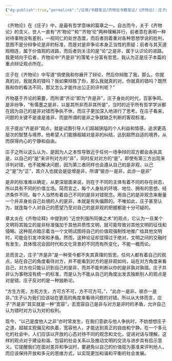```yaml
---
{"dg-publish":true,"permalink":"/日常/书籍笔记/齐物论书籍笔记/《齐物论》：庄子的“齐是非”之道/","dgPassFrontmatter":true}
---
```


《齐物论》在《庄子》中，是最有哲学意味的篇章之一。自古而今，关于《齐物论》的含义，世人一直有“齐‘物论’”和“‘齐物’论”两种理解并行，前者意在表明一种对待事物没有差别，一视同仁的处世态度，而后者则着重对各种思想学说的批判，意图不是分辩争论是非的标准，而是对是非争论本身正当性的质疑；前者与其天道观相连，属于价值观的进路，而后者则关注的是“论”之是非，属于认识论的进路。我更倾向于后者，齐物论中“齐是非”的落笔十分富有哲思，我认为正是庄子本篇的重点辩证观点所在。

庄子在《齐物论》中写道“倘使我和你展开了辩论，然后你辩胜了我，那么，你就真的对，我就真的错吗？我如果辩胜了你，那么我就真的对，你就真的错吗？既然我和你的看法不同，那又怎么才能作出公正的评判呢？”

齐物基于齐论的需要，而所谓“齐论”即为“齐是非”，庄子身处的时代，百家争鸣、是非纷争，“有儒墨之是非，以是其所非而非其所是”，当时的近乎所有哲学学派都在因为自己的是非对错而争执不休，而庄子更加深入地进行了思考。在庄子看来，问题的关键不是谁是谁非，而是所谓的是非之争就缺乏判断的客观标准。

庄子提出“齐是非”观点，就是试图引导人们超越狭隘的个人利益和情感，追求更高层次的智慧与境界。他希望人们能够超越对是非的纠结，达到超然自适的境界，从而获得内心的宁静和自由。

庄子之所以这么认为，是因为人之本性导致近乎任何一场争辩的双方都会各执其是，以自己的“是”来评判对方的“非”，同时反对对方的“是”。即使有第三方出现来评判对错，也不能解决问题，因为第三者同样也会遵从自己的是非观，以己之“是”为“正”，其介入也就会是徒增是非，所谓“彼亦一是非，此亦一是非”

是非的标准难以确定，从更深层面来说，则在于不同的主体有着不同的存在状态，所以具有不同的价值立场。简而言之，每个人身处的环境、地位、拥有的思想、经济条件不同，每个人当然有着自己不同的是非对错观念。用自己的是非观念来衡量一个并非身处自己处境的人的是非，本就是有失偏颇的。不唯如此，庄子甚至认为，就连每个人对自己的愿望乃至对自己的是非观的把握都是十分可疑的。

章太炎在《齐物论释》中提到的 “近世列强所同循之术”的观点，它认为一旦某个文明将其独立的是非标准强加于其他异质性文明，就可能导致对其他文明的征伐和侵略。这种观点暗示着当一个文明试图将自己的价值观强制性地推广给其他文明时，可能会引发冲突和矛盾。然而，这种论证却显得过于绝对，文明之间的交融时有发生，具体情况会因时代和文化背景的不同而有所变化，不能一概而论。

总而言之，庄子“齐是非”是一种至今都不失其真理的哲思，任何人都有着自己的观点，站在自己的角度看待对方，并不能看到对方的是非观如何，站在对方角度来看自己，对方也只能认识到自己的是非，而并不能判断以你的是非孰对孰错。庄子并非认为事物没有统一的标准，而是认为不能从自己的角度出发去独断别人的观点是对是错，庄子反对的是一种独断论。

“方生方死，方死方生，方可方不可，方不可方可。”，“此亦一是非，彼亦一是非。”庄子认为我们应该站在更高的角度来看待问题的对错。所以从大体而言，庄子“齐是非”其实就是一种“宽容”，去宽容自己是非与对方是非时的矛盾，允许自己认为错时对方认为对的权利。

现今，“以己是度他人之非”亦时常发生，在我们意欲与他人争执时，不妨想想庄子之道，超越主观偏见和执着，宽容他人，才能达到真正的自由和宁静。在一个多元化的社会中，人们应该以开放的心态对待不同的观念和文化，促进对话与理解。这样的观点对于建设和谐、包容的社会关系以及推动文明的交流与进步具有启示意义。它提醒我们在面对差异和争议时，要避免以自己的价值观为基准来评判他人，而应该保持开放和多元的思维方式，以实现更加和谐和平衡的社会发展。